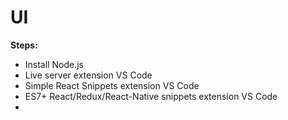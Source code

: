 # UI

**Steps:** 

- Install Node.js 
- Live server extension VS Code 
- Simple React Snippets extension VS Code
- ES7+ React/Redux/React-Native snippets extension VS Code
- 
